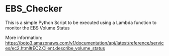 # EBS_Checker


This is a simple Python Script to be executed using a Lambda function to monitor the EBS Volume Status

More information: https://boto3.amazonaws.com/v1/documentation/api/latest/reference/services/ec2.html#EC2.Client.describe_volume_status
